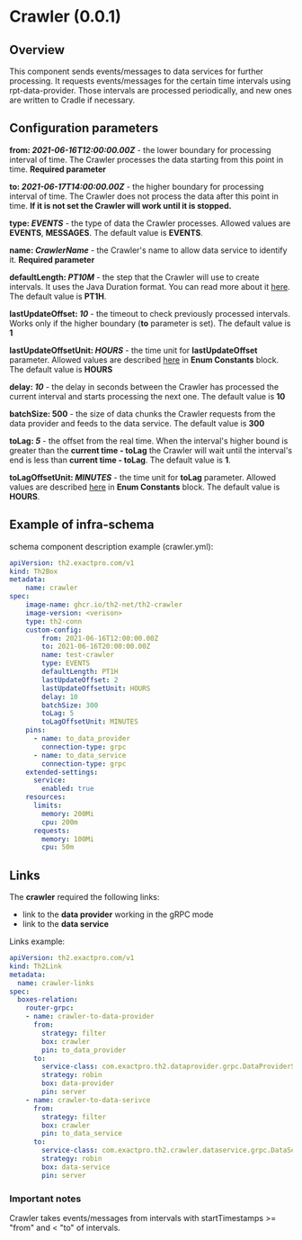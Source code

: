 # Crawler (0.0.1)

## Overview
This component sends events/messages to data services for further processing.
It requests events/messages for the certain time intervals using rpt-data-provider.
Those intervals are processed periodically, and new ones are written to Cradle if necessary. 

## Configuration parameters

**from: _2021-06-16T12:00:00.00Z_** - the lower boundary for processing interval of time.
The Crawler processes the data starting from this point in time. **Required parameter**

**to: _2021-06-17T14:00:00.00Z_** - the higher boundary for processing interval of time.
The Crawler does not process the data after this point in time. **If it is not set the Crawler will work until it is stopped.**

**type: _EVENTS_** - the type of data the Crawler processes. Allowed values are **EVENTS**, **MESSAGES**. The default value is **EVENTS**.

**name: _CrawlerName_** - the Crawler's name to allow data service to identify it. **Required parameter**

**defaultLength: _PT10M_** - the step that the Crawler will use to create intervals.
It uses the Java Duration format. You can read more about it [here](https://docs.oracle.com/javase/8/docs/api/java/time/Duration.html#parse-java.lang.CharSequence-).
The default value is **PT1H**.

**lastUpdateOffset: _10_** - the timeout to check previously processed intervals.
Works only if the higher boundary (**to** parameter is set). The default value is **1**

**lastUpdateOffsetUnit: _HOURS_** - the time unit for **lastUpdateOffset** parameter.
Allowed values are described [here](https://docs.oracle.com/en/java/javase/11/docs/api/java.base/java/time/temporal/ChronoUnit.html) in **Enum Constants** block.
The default value is **HOURS**

**delay: _10_** - the delay in seconds between the Crawler has processed the current interval and starts processing the next one.
The default value is **10**

**batchSize: 500** - the size of data chunks the Crawler requests from the data provider and feeds to the data service.
The default value is **300**

**toLag: _5_** - the offset from the real time. When the interval's higher bound is greater than the **current time - toLag**
the Crawler will wait until the interval's end is less than **current time - toLag**.
The default value is **1**.

**toLagOffsetUnit: _MINUTES_** - the time unit for **toLag** parameter.
Allowed values are described [here](https://docs.oracle.com/en/java/javase/11/docs/api/java.base/java/time/temporal/ChronoUnit.html) in **Enum Constants** block.
The default value is **HOURS**.

## Example of infra-schema

schema component description example (crawler.yml):

```yaml
apiVersion: th2.exactpro.com/v1
kind: Th2Box
metadata:
    name: crawler
spec:
    image-name: ghcr.io/th2-net/th2-crawler
    image-version: <verison>
    type: th2-conn
    custom-config:
        from: 2021-06-16T12:00:00.00Z
        to: 2021-06-16T20:00:00.00Z
        name: test-crawler
        type: EVENTS
        defaultLength: PT1H
        lastUpdateOffset: 2
        lastUpdateOffsetUnit: HOURS
        delay: 10
        batchSize: 300
        toLag: 5
        toLagOffsetUnit: MINUTES
    pins:
      - name: to_data_provider
        connection-type: grpc
      - name: to_data_service
        connection-type: grpc
    extended-settings:
      service:
        enabled: true
    resources:
      limits:
        memory: 200Mi
        cpu: 200m
      requests:
        memory: 100Mi
        cpu: 50m
```

## Links

The **crawler** required the following links:
+ link to the **data provider** working in the gRPC mode
+ link to the **data service**

Links example:

```yaml
apiVersion: th2.exactpro.com/v1
kind: Th2Link
metadata:
  name: crawler-links
spec:
  boxes-relation:
    router-grpc:
    - name: crawler-to-data-provider
      from:
        strategy: filter
        box: crawler
        pin: to_data_provider
      to:
        service-class: com.exactpro.th2.dataprovider.grpc.DataProviderService
        strategy: robin
        box: data-provider
        pin: server
    - name: crawler-to-data-serivce
      from:
        strategy: filter
        box: crawler
        pin: to_data_service
      to:
        service-class: com.exactpro.th2.crawler.dataservice.grpc.DataServiceService
        strategy: robin
        box: data-service
        pin: server
```

### Important notes

Crawler takes events/messages from intervals with startTimestamps >= "from" and < "to" of intervals.